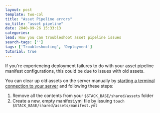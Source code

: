 ```yaml
---
layout: post
template: two-col
title: "Asset Pipeline errors"
so_title: "asset pipeline"
date: 2040-09-26 15:33:13
categories: 
lead: How you can troubleshoot asset pipeline issues
search-tags: ['']
tags: ['Troubleshooting', 'Deployment']
tutorial: true
---
```


If you're experiencing deployment failures to do with your asset pipeline manifest configurations, this could be due to issues with old assets.

You can clear up old assets on the server manually by [starting a terminal connection to your server](/how-to/shell-to-your-servers.html) and following these steps:

1. Remove all the contents from your `$STACK_BASE/shared/assets` folder
2. Create a new, empty manifest.yml file by issuing `touch $STACK_BASE/shared/assets/manifest.yml`
